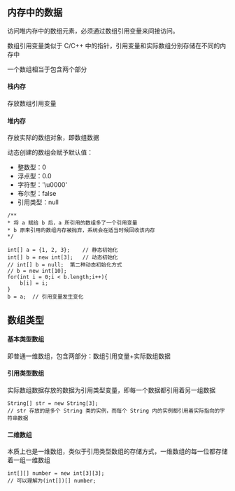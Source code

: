## 内存中的数据

访问堆内存中的数组元素，必须通过数组引用变量来间接访问。

数组引用变量类似于 C/C++ 中的指针，引用变量和实际数组分别存储在不同的内存中

一个数组相当于包含两个部分

#### 栈内存
存放数组引用变量

#### 堆内存
存放实际的数组对象，即数组数据

动态创建的数组会赋予默认值：
- 整数型：0
- 浮点型：0.0
- 字符型：'\u0000'
- 布尔型：false
- 引用类型：null


```
/**
* 将 a 赋给 b 后，a 所引用的数组多了一个引用变量
* b 原来引用的数组内存被抛弃，系统会在适当时候回收该内存
*/

int[] a = {1, 2, 3};    // 静态初始化
int[] b = new int[3];   // 动态初始化
// int[] b = null;  第二种动态初始化方式
// b = new int[10];
for(int i = 0;i < b.length;i++){
    b[i] = i;
}
b = a;  // 引用变量发生变化
```


## 数组类型

#### 基本类型数组
即普通一维数组，包含两部分：数组引用变量+实际数组数据

#### 引用类型数组
实际数组数据存放的数据为引用类型变量，即每一个数据都引用着另一组数据

```
String[] str = new String[3];
// str 存放的是多个 String 类的实例，而每个 String 内的实例都引用着实际指向的字符串数据
```

#### 二维数组
本质上也是一维数组，类似于引用类型数组的存储方式，一维数组的每一位都存储着一组一维数组

```
int[][] number = new int[3][3];
// 可以理解为(int[])[] number;
```
